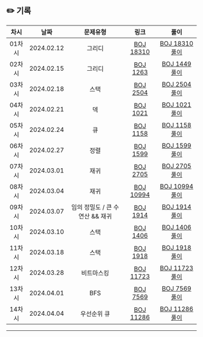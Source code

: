 ## ✏️ 기록   

| 차시 |    날짜    | 문제유형 | 링크 | 풀이 |
|:----:|:---------:|:----:|:-----:|:----:|
| 01차시 | 2024.02.12 |  그리디  | [BOJ 18310](https://www.acmicpc.net/problem/18310)  | [BOJ 18310 풀이](https://github.com/AlgoLeadMe/AlgoLeadMe-7/pull/3) |
| 02차시 | 2024.02.15 |  그리디  | [BOJ 1263](https://www.acmicpc.net/problem/1263)  | [BOJ 1449 풀이](https://github.com/AlgoLeadMe/AlgoLeadMe-7/pull/7) |
| 03차시 | 2024.02.18 |  스택  | [BOJ 2504](https://www.acmicpc.net/problem/2504)  | [BOJ 2504 풀이](https://github.com/AlgoLeadMe/AlgoLeadMe-7/pull/9) |
| 04차시 | 2024.02.21 |  덱  | [BOJ 1021](https://www.acmicpc.net/problem/1021)  | [BOJ 1021 풀이](https://github.com/AlgoLeadMe/AlgoLeadMe-7/pull/12) |
| 05차시 | 2024.02.24 |  큐  | [BOJ 1158](https://www.acmicpc.net/problem/1158)  | [BOJ 1158 풀이](https://github.com/AlgoLeadMe/AlgoLeadMe-7/pull/16) |
| 06차시 | 2024.02.27 |  정렬  | [BOJ 1599](https://www.acmicpc.net/problem/1599)  | [BOJ 1599 풀이](https://github.com/AlgoLeadMe/AlgoLeadMe-7/pull/21) |
| 07차시 | 2024.03.01 |  재귀  | [BOJ 2705](https://www.acmicpc.net/problem/2705)  | [BOJ 2705 풀이](https://github.com/AlgoLeadMe/AlgoLeadMe-7/pull/23) |
| 08차시 | 2024.03.04 |  재귀  | [BOJ 10994](https://www.acmicpc.net/problem/10994)  | [BOJ 10994 풀이](https://github.com/AlgoLeadMe/AlgoLeadMe-7/pull/27) |
| 09차시 | 2024.03.07 |  임의 정밀도 / 큰 수 연산 && 재귀  | [BOJ 1914](https://www.acmicpc.net/problem/1914)  | [BOJ 1914 풀이](https://github.com/AlgoLeadMe/AlgoLeadMe-7/pull/29) |
| 10차시 | 2024.03.10 |  스택  | [BOJ 1406](https://www.acmicpc.net/problem/1406)  | [BOJ 1406 풀이](https://github.com/AlgoLeadMe/AlgoLeadMe-7/pull/31) |
| 11차시 | 2024.03.18 |  스택  | [BOJ 1918](https://www.acmicpc.net/problem/1918)  | [BOJ 1918 풀이](https://github.com/AlgoLeadMe/AlgoLeadMe-7/pull/36) |
| 12차시 | 2024.03.28 |  비트마스킹  | [BOJ 11723](https://www.acmicpc.net/problem/11723)  | [BOJ 11723 풀이](https://github.com/AlgoLeadMe/AlgoLeadMe-7/pull/39) |
| 13차시 | 2024.04.01 |  BFS  | [BOJ 7569](https://www.acmicpc.net/problem/7569)  | [BOJ 7569 풀이](https://github.com/AlgoLeadMe/AlgoLeadMe-7/pull/42) |
| 14차시 | 2024.04.04 |  우선순위 큐  | [BOJ 11286](https://www.acmicpc.net/problem/11286)  | [BOJ 11286 풀이](https://github.com/AlgoLeadMe/AlgoLeadMe-7/pull/43) |
---
